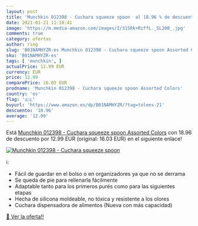 ```yaml
---
layout: post
title: 'Munchkin 012398 - Cuchara squeeze spoon  al 18.96 % de descuento'
date: 2021-01-21 11:10:41
image: 'https://m.media-amazon.com/images/I/31SRk+RzffL._SL200_.jpg'
comments: true
category: ofertas
author: ring
slug: 'B01NAMHYZR-es Munchkin 012398 - Cuchara squeeze spoon Assorted Colors'
sku: 'B01NAMHYZR-es'
tags: [ 'munchkin', ]
actualPrice: 12.99 EUR
currency: EUR
price: 12.99
comparePrice: 16.03 EUR
prodname: 'Munchkin 012398 - Cuchara squeeze spoon Assorted Colors'
country: 'es'
flag: '🇪🇸'
buyurl: 'https://www.amazon.es/dp/B01NAMHYZR/?tag=tolees-21'
descuento: '18.96'
average: '12.99'
---
```


Está [Munchkin 012398 - Cuchara squeeze spoon Assorted Colors](https://www.amazon.es/dp/B01NAMHYZR/?tag=tolees-21) con 18.96 de descuento por 12.99 EUR (original: 16.03 EUR) en el siguiente enlace!

[![Munchkin 012398 - Cuchara squeeze spoon ](https://m.media-amazon.com/images/I/31SRk+RzffL._SL200_.jpg)](https://www.amazon.es/dp/B01NAMHYZR/?tag=tolees-21)

ℹ️:

- Fácil de guardar en el bolso o en organizadores ya que no se derrama
- Se queda de pie para rellenarla fácilmente
- Adaptable tanto para los primeros purés como para las siguientes etapas
- Hecha de silicona moldeable, no tóxica y resistente a los olores
- Cuchara dispensadora de alimentos (Nueva con más capacidad)

[🛒 Ver la oferta!!](https://www.amazon.es/dp/B01NAMHYZR/?tag=tolees-21)
